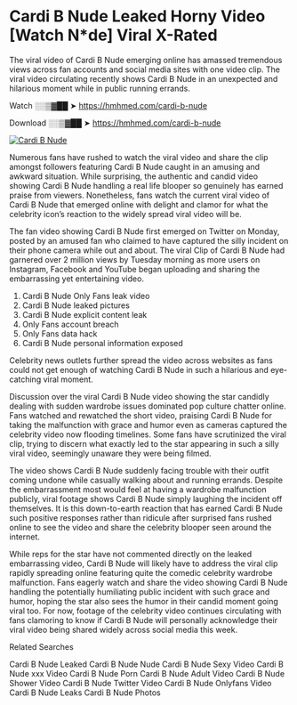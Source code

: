 ﻿# Cardi B Nude Leaked Horny Video [Watch N*de] Viral X-Rated

The viral video of ﻿Cardi B Nude emerging online has amassed tremendous views across fan accounts and social media sites with one video clip. The viral video circulating recently shows ﻿Cardi B Nude in an unexpected and hilarious moment while in public running errands. 

Watch ░░▒▓██ ➤ https://hmhmed.com/cardi-b-nude

Download ░░▒▓██ ➤ https://hmhmed.com/cardi-b-nude

[![Cardi B Nude](https://i.imgur.com/dJHk4Zq.gif)](https://hmhmed.com/cardi-b-nude)

Numerous fans have rushed to watch the viral video and share the clip amongst followers featuring ﻿Cardi B Nude caught in an amusing and awkward situation. While surprising, the authentic and candid video showing ﻿Cardi B Nude handling a real life blooper so genuinely has earned praise from viewers. Nonetheless, fans watch the current viral video of ﻿Cardi B Nude that emerged online with delight and clamor for what the celebrity icon’s reaction to the widely spread viral video will be.

The fan video showing ﻿Cardi B Nude first emerged on Twitter on Monday, posted by an amused fan who claimed to have captured the silly incident on their phone camera while out and about. The viral Clip of ﻿Cardi B Nude had garnered over 2 million views by Tuesday morning as more users on Instagram, Facebook and YouTube began uploading and sharing the embarrassing yet entertaining video. 

1. ﻿Cardi B Nude Only Fans leak video
2. ﻿Cardi B Nude leaked pictures
3. ﻿Cardi B Nude explicit content leak
4. Only Fans account breach
5. Only Fans data hack
6. ﻿Cardi B Nude personal information exposed

Celebrity news outlets further spread the video across websites as fans could not get enough of watching ﻿Cardi B Nude in such a hilarious and eye-catching viral moment. 

Discussion over the viral ﻿Cardi B Nude video showing the star candidly dealing with sudden wardrobe issues dominated pop culture chatter online. Fans watched and rewatched the short video, praising ﻿Cardi B Nude for taking the malfunction with grace and humor even as cameras captured the celebrity video now flooding timelines. Some fans have scrutinized the viral clip, trying to discern what exactly led to the star appearing in such a silly viral video, seemingly unaware they were being filmed.

The video shows ﻿Cardi B Nude suddenly facing trouble with their outfit coming undone while casually walking about and running errands. Despite the embarrassment most would feel at having a wardrobe malfunction publicly, viral footage shows ﻿Cardi B Nude simply laughing the incident off themselves. It is this down-to-earth reaction that has earned ﻿Cardi B Nude such positive responses rather than ridicule after surprised fans rushed online to see the video and share the celebrity blooper seen around the internet.  

While reps for the star have not commented directly on the leaked embarrassing video, ﻿Cardi B Nude will likely have to address the viral clip rapidly spreading online featuring quite the comedic celebrity wardrobe malfunction. Fans eagerly watch and share the video showing ﻿Cardi B Nude handling the potentially humiliating public incident with such grace and humor, hoping the star also sees the humor in their candid moment going viral too. For now, footage of the celebrity video continues circulating with fans clamoring to know if ﻿Cardi B Nude will personally acknowledge their viral video being shared widely across social media this week.

Related Searches

﻿Cardi B Nude Leaked
﻿Cardi B Nude Nude
﻿Cardi B Nude Sexy Video
﻿Cardi B Nude xxx Video
﻿Cardi B Nude Porn
﻿Cardi B Nude Adult Video
﻿Cardi B Nude Shower Video
﻿Cardi B Nude Twitter Video
﻿Cardi B Nude Onlyfans Video
﻿Cardi B Nude Leaks
﻿Cardi B Nude Photos